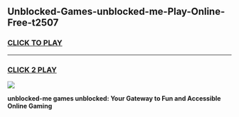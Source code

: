 
## Unblocked-Games-unblocked-me-Play-Online-Free-t2507
<h3>
<a href="https://premium76.site?title=unblocked-me&ref=26A">CLICK TO PLAY</a></h3>
<hr>

<h3>
<a href="https://premium76.site?title=unblocked-me&ref=26A">CLICK 2 PLAY</a>
  
</h3>

<a href="https://premium76.site?title=unblocked-me&ref=26A"><img src="https://clearcache.store/games.png"></a>


**unblocked-me games unblocked: Your Gateway to Fun and Accessible Online Gaming**
